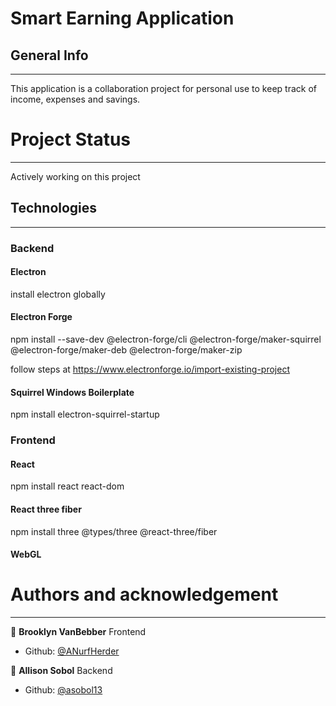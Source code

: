 # Smart Earning Application
## General Info
***
This application is a collaboration project for personal use to keep track of income, expenses
and savings.

# Project Status
***
Actively working on this project

## Technologies
***
### Backend

#### Electron
install electron globally

#### Electron Forge
npm install --save-dev @electron-forge/cli @electron-forge/maker-squirrel @electron-forge/maker-deb @electron-forge/maker-zip

follow steps at https://www.electronforge.io/import-existing-project

#### Squirrel Windows Boilerplate
npm install electron-squirrel-startup

<!-- in main.js
if (require('electron-squirrel-startup')) app.quit(); -->

### Frontend

#### React
npm install react react-dom

#### React three fiber
npm install three @types/three @react-three/fiber

#### WebGL

# Authors and acknowledgement
***
👤 **Brooklyn VanBebber**
Frontend
- Github: [@ANurfHerder](https://github.com/ANurfHerder)

👤 **Allison Sobol**
Backend
- Github: [@asobol13](https://github.com/asobol13)
